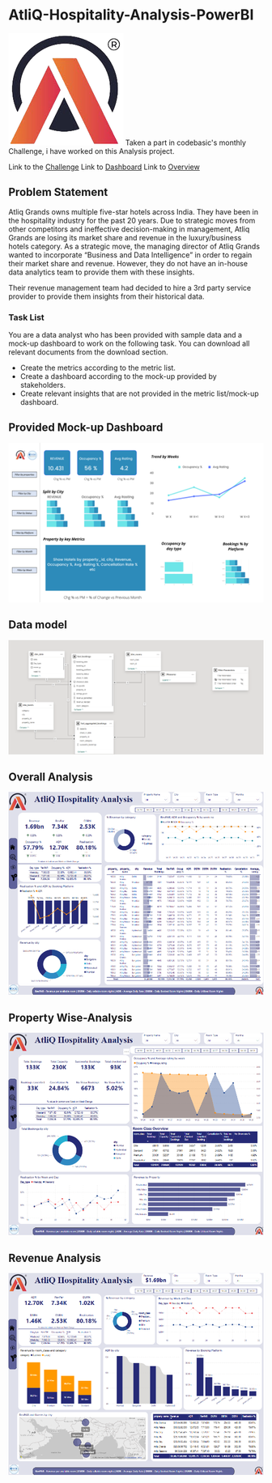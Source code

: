 # AtliQ-Hospitality-Analysis-PowerBI
![Atliq](https://github.com/DA-abhi/AtliQ-Hospitality-Analysis---PowerBI/blob/main/Resources/Atliq%20logo.png)
Taken a part in codebasic's monthly Challenge, i have worked on this Analysis project.

Link to the [Challenge](https://codebasics.io/challenge/codebasics-resume-project-challenge)
Link to [Dashboard](https://github.com/DA-abhi/AtliQ-Hospitality-Analysis---PowerBI/blob/main/Revenue%20Insights%20in%20Hospitality%20Domain.pbix)
Link to [Overview](https://github.com/DA-abhi/AtliQ-Hospitality-Analysis---PowerBI/blob/main/overview.pdf)

## Problem Statement
Atliq Grands owns multiple five-star hotels across India. They have been in the hospitality industry for the past 20 years. Due to strategic moves from other competitors and ineffective decision-making in management,
Atliq Grands are losing its market share and revenue in the luxury/business hotels category. 
As a strategic move, the managing director of Atliq Grands wanted to incorporate “Business and Data Intelligence” in order to regain their market share and revenue. However, they do not have an in-house data analytics team to provide them with these insights.

Their revenue management team had decided to hire a 3rd party service provider to provide them insights from their historical data.

### Task List 
You are a data analyst who has been provided with sample data and a mock-up dashboard to work on the following task. You can download all relevant documents from the download section.

* Create the metrics according to the metric list.
* Create a dashboard according to the mock-up provided by stakeholders.
* Create relevant insights that are not provided in the metric list/mock-up dashboard.

## Provided Mock-up Dashboard
![Dashboard](https://github.com/DA-abhi/AtliQ-Hospitality-Analysis---PowerBI/blob/main/Resources/mock%20up%20dashboard_atliq%20grands.png)

## Data model 
![Data Model](https://github.com/DA-abhi/AtliQ-Hospitality-Analysis---PowerBI/blob/main/Resources/Data%20model.png)

## Overall Analysis 
![Overall View](https://github.com/DA-abhi/AtliQ-Hospitality-Analysis---PowerBI/blob/main/Resources/overview.png)

## Property Wise-Analysis
![Property Details](https://github.com/DA-abhi/AtliQ-Hospitality-Analysis---PowerBI/blob/main/Resources/Property%20Details.png)

## Revenue Analysis
![Revenue Analysis](https://github.com/DA-abhi/AtliQ-Hospitality-Analysis---PowerBI/blob/main/Resources/Revenue.png)
